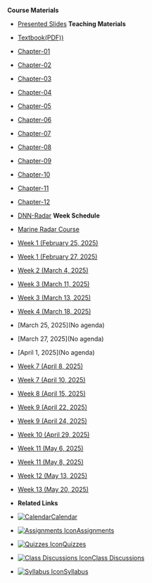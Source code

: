 **Course Materials**

- [Presented Slides](cpt363-1/slides)
**Teaching Materials**
- [Textbook(PDF))](cpt363-1/textbook)
- [Chapter-01](cpt363-1/textbook/LJMU-Radar/chapter01/chapter-01)
- [Chapter-02](cpt363-1/textbook/LJMU-Radar/chapter02/chapter-02)
- [Chapter-03](cpt363-1/textbook/LJMU-Radar/chapter03/chapter-03)
- [Chapter-04](cpt363-1/textbook/LJMU-Radar/chapter04/chapter-04)
- [Chapter-05](cpt363-1/textbook/LJMU-Radar/chapter05/chapter-05)
- [Chapter-06](cpt363-1/textbook/LJMU-Radar/chapter06/chapter-06)
- [Chapter-07](cpt363-1/textbook/LJMU-Radar/chapter07/chapter-07)
- [Chapter-08](cpt363-1/textbook/LJMU-Radar/chapter08/chapter-08)
- [Chapter-09](cpt363-1/textbook/LJMU-Radar/chapter09/chapter-09)
- [Chapter-10](cpt363-1/textbook/LJMU-Radar/chapter10/chapter-10)
- [Chapter-11](cpt363-1/textbook/LJMU-Radar/chapter11/chapter-11)
- [Chapter-12](cpt363-1/textbook/LJMU-Radar/chapter12/chapter-12)

- [DNN-Radar](cpt363-1/textbook/DNN-Radar/DNN-Radar-book)
**Week Schedule**

- [Marine Radar Course](cpt363-1/course-welcome)
- [Week 1 (February 25, 2025)](cpt363-1/module-01)
- [Week 1 (February 27, 2025)](cpt363-1/module-01)
- [Week 2 (March 4, 2025)](cpt363-1/module-02)
- [Week 3 (March 11, 2025)](cpt363-1/module-03)
- [Week 3 (March 13, 2025)](cpt363-1/module-03)
- [Week 4 (March 18, 2025)](cpt363-1/module-04)
- [March 25, 2025](No agenda)
- [March 27, 2025](No agenda)
- [April 1, 2025](No agenda)
- [Week 7 (April 8, 2025)](cpt363-1/module-06)
- [Week 7 (April 10, 2025)](cpt363-1/module-07)
- [Week 8 (April 15, 2025)](cpt363-1/module-08)
- [Week 9 (April 22, 2025)](cpt363-1/module-08)
- [Week 9 (April 24, 2025)](cpt363-1/module-09)
- [Week 10 (April 29, 2025)](cpt363-1/module-11)
- [Week 11 (May 6, 2025)](cpt363-1/module-12)
- [Week 11 (May 8, 2025)](cpt363-1/module-13)
- [Week 12 (May 13, 2025)](cpt363-1/module-14)
- [Week 13 (May 20, 2025)](cpt363-1/module-15)


- **Related Links**
- [![Calendar](https://icongr.am/fontawesome/calendar.svg?size=16&color=808080)Calendar](https://jwc.dlmu.edu.cn/info/1128/5053.htm)
- [![Assignments Icon](https://icongr.am/fontawesome/pencil.svg?size=16&color=808080)Assignments](https://canvas.sfu.ca/courses/44038/assignments )
- [![Quizzes Icon](https://icongr.am/fontawesome/check-circle.svg?size=16&color=808080)Quizzes](https://canvas.sfu.ca/courses/44038/quizzes)
- [![Class Discussions Icon](https://icongr.am/fontawesome/comments-o.svg?size=16&color=808080)Class Discussions](https://canvas.sfu.ca/courses/44038/discussion_topics)
- [![Syllabus Icon](https://icongr.am/fontawesome/list.svg?size=16&color=808080)Syllabus](https://canvas.sfu.ca/courses/44038/assignments/syllabus)
